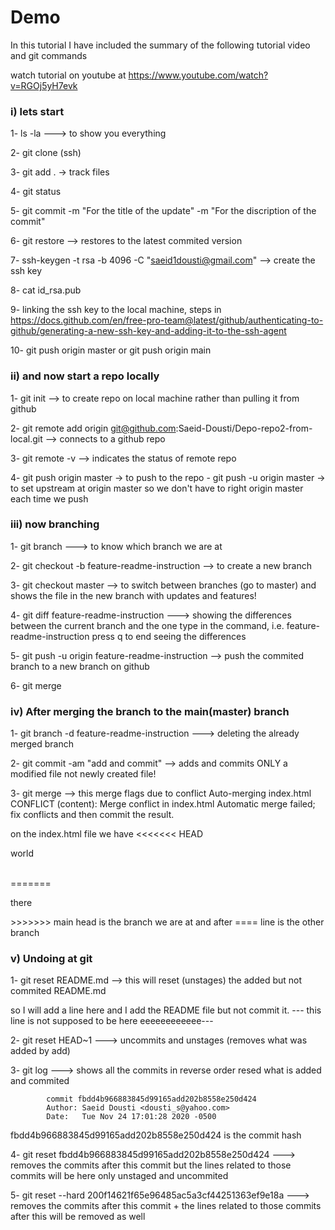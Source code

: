 # Demo

In this tutorial I have included the summary of the following tutorial video and git commands

watch tutorial on youtube at 
https://www.youtube.com/watch?v=RGOj5yH7evk

### i) lets start

1- ls -la ---> to show you everything

2- git clone (ssh)

3- git add .  -> track files

4- git status

5- git commit -m "For the title of the update" -m "For the discription of the commit"

6- git restore --> restores to the latest commited version

7- ssh-keygen -t rsa -b 4096 -C "saeid1dousti@gmail.com"  -->  create the ssh key

8- cat id_rsa.pub

9- linking the ssh key to the local machine, 
    steps in https://docs.github.com/en/free-pro-team@latest/github/authenticating-to-github/generating-a-new-ssh-key-and-adding-it-to-the-ssh-agent

10- git push origin master
 or git push origin main
      
### ii) and now start a repo locally

1- git init --> to create repo on local machine rather than pulling it from github

2- git remote add origin git@github.com:Saeid-Dousti/Depo-repo2-from-local.git   -->  connects to a github repo    

3- git remote -v --> indicates the status of remote repo

4- git push origin master  -> to push to the repo
       -  git push -u origin master -> to set upstream at origin master so we don't have to right origin master each time we push

### iii) now branching

1- git branch ---> to know which branch we are at

2- git checkout -b feature-readme-instruction  --> to create a new branch

3- git checkout master --> to switch between branches (go to master) and shows the file in the new branch with updates and features!

4- git diff feature-readme-instruction     --->  showing the differences between the current branch and the one type in the command, i.e. feature-readme-instruction
    press q to end seeing the differences
    
5- git push -u origin feature-readme-instruction --> push the commited branch to a new branch on github

6- git merge 

### iv) After merging the branch to the main(master) branch

1- git branch -d feature-readme-instruction  ---> deleting the already merged branch

2- git commit -am "add and commit"  --> adds and commits ONLY a modified file not newly created file!

3- git merge --> this merge flags due to conflict
        Auto-merging index.html
        CONFLICT (content): Merge conflict in index.html
        Automatic merge failed; fix conflicts and then commit the result.
        
   on the index.html file we have 
        <<<<<<< HEAD
        <p>world</p>    
        =======
        <p>there</p>
        >>>>>>> main
    head is the branch we are at and after ==== line is the other branch

### v) Undoing at git

1- git reset README.md  --> this will reset (unstages) the added but not commited README.md

so I will add a line here and I add the README file but not commit it. 
 --- this line is not supposed to be here eeeeeeeeeeee---
 
2- git reset HEAD~1  ---> uncommits and unstages (removes what was added by add)

3- git log  ---> shows all the commits in reverse order
        resed what is added and commited

            commit fbdd4b966883845d99165add202b8558e250d424
            Author: Saeid Dousti <dousti_s@yahoo.com>
            Date:   Tue Nov 24 17:01:28 2020 -0500

fbdd4b966883845d99165add202b8558e250d424 is the commit hash

4- git reset fbdd4b966883845d99165add202b8558e250d424  --->  removes the commits after this commit but the lines related to those commits will be here only unstaged and uncommited

5- git reset --hard 200f14621f65e96485ac5a3cf44251363ef9e18a  --->  removes the commits after this commit + the lines related to those commits after this will be removed as well
